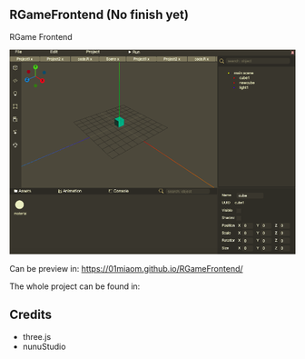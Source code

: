 ## RGameFrontend (No finish yet)
RGame Frontend

![](docs/UI.png)

Can be preview in: https://01miaom.github.io/RGameFrontend/

The whole project can be found in:

## Credits

- three.js  
- nunuStudio
